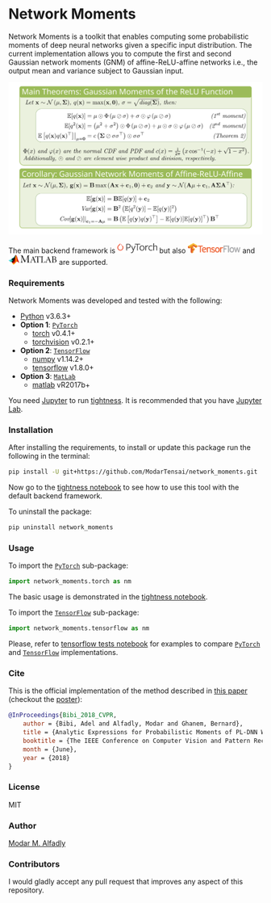 # Network Moments

Network Moments is a toolkit that enables computing some probabilistic moments of deep neural networks given a specific input distribution. The current implementation allows you to compute the first and second Gaussian network moments (GNM) of affine-ReLU-affine networks i.e., the output mean and variance subject to Gaussian input.

<img src="./static/theorems.svg" alt="theorems"/>

The main backend framework is [<img src="./static/pytorch-logo.png" alt="PyTorch" height="20px"/>](./network_moments/torch/) but also [<img src="./static/tensorflow-logo.png" alt="TensorFlow" height="20px"/>](./network_moments/tensorflow/) and [<img src="./static/matlab-logo.png" alt="MatLab" height="20px"/>](./matlab/) are supported.

### Requirements

Network Moments was developed and tested with the following:

 - [Python](https://www.python.org/) v3.6.3+
 - **Option 1**: [`PyTorch`](./network_moments/torch/)
   - [torch](https://pytorch.org/) v0.4.1+
   - [torchvision](https://github.com/pytorch/vision) v0.2.1+
 - **Option 2**: [`TensorFlow`](./network_moments/tensorflow/)
   - [numpy](http://www.numpy.org) v1.14.2+
   - [tensorflow](https://www.tensorflow.org/) v1.8.0+
 - **Option 3**: [`MatLab`](./matlab/)
   - [matlab](https://www.mathworks.com/products/matlab.html) vR2017b+

You need [Jupyter](https://jupyter.org/) to run [tightness](./static/tightness.ipynb). It is recommended that you have [Jupyter Lab](https://github.com/jupyterlab/jupyterlab).

### Installation

After installing the requirements, to install or update this package run the following in the terminal:

```sh
pip install -U git+https://github.com/ModarTensai/network_moments.git
```

Now go to the [tightness notebook](./static/tightness.ipynb) to see how to use this tool with the default backend framework.

To uninstall the package:

```sh
pip uninstall network_moments
```

### Usage

To import the [`PyTorch`](./network_moments/torch/) sub-package:

```python
import network_moments.torch as nm
```

The basic usage is demonstrated in the [tightness notebook](./static/tightness.ipynb).

To import the [`TensorFlow`](./network_moments/tensorflow/) sub-package:

```python
import network_moments.tensorflow as nm
```
Please, refer to [tensorflow tests notebook](./static/tensorflow_tests.ipynb) for examples to compare [`PyTorch`](./network_moments/torch/) and [`TensorFlow`](./network_moments/tensorflow/) implementations.

### Cite

This is the official implementation of the method described in [this paper](http://openaccess.thecvf.com/content_cvpr_2018/html/Bibi_Analytic_Expressions_for_CVPR_2018_paper.html) (checkout the [poster](https://drive.google.com/file/d/1S_HurI9vwhhqyzAabDiaq0ZJBPBrV_xh/view)):

```bibtex
@InProceedings{Bibi_2018_CVPR,
    author = {Bibi, Adel and Alfadly, Modar and Ghanem, Bernard},
    title = {Analytic Expressions for Probabilistic Moments of PL-DNN With Gaussian Input},
    booktitle = {The IEEE Conference on Computer Vision and Pattern Recognition (CVPR)},
    month = {June},
    year = {2018}
}
```

### License

MIT

### Author

[Modar M. Alfadly](https://github.com/ModarTensai/network_moments/)

### Contributors

I would gladly accept any pull request that improves any aspect of this repository.